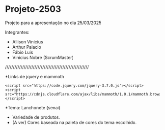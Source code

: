 # Projeto-2503
Projeto para a apresentação no dia 25/03/2025

Integrantes:

 - Allison Vinicius
 - Arthur Palacio
 - Fábio Luis
 - Vinicius Nobre (ScrumMaster)

 //////////////////////////////////////////////////////

 *Links de jquery e mammoth

    <script src="https://code.jquery.com/jquery-3.7.0.js"></script>
    <script src="https://cdnjs.cloudflare.com/ajax/libs/mammoth/1.0.1/mammoth.browser.min.js"></script>

*Tema: Lanchonete (senai)
 - Variedade de produtos.
 - (A ver) Cores baseada na paleta de cores do tema escolhido.